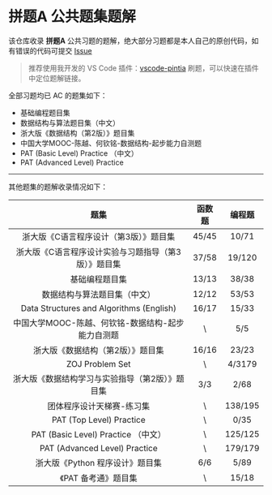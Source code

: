 # 拼题A 公共题集题解

该仓库收录 **拼题A** 公共习题的题解，绝大部分习题都是本人自己的原创代码，如有错误的代码可提交 [Issue](https://github.com/jinzcdev/PTA/issues)

> 推荐使用我开发的 VS Code 插件：[vscode-pintia](https://github.com/jinzcdev/vscode-pintia) 刷题，可以快速在插件中定位题解链接。

全部习题均已 AC 的题集如下：

- 基础编程题目集
- 数据结构与算法题目集（中文）
- 浙大版《数据结构（第2版）》题目集
- 中国大学MOOC-陈越、何钦铭-数据结构-起步能力自测题
- PAT (Basic Level) Practice （中文）
- PAT (Advanced Level) Practice

---

其他题集的题解收录情况如下：

| 题集 | 函数题 | 编程题 |
| :-: | :-: | :-: |
| 浙大版《C语言程序设计（第3版）》题目集 | 45/45 | 10/71 |
| 浙大版《C语言程序设计实验与习题指导（第3版）》题目集 | 37/58 | 19/120 |
| 基础编程题目集 | 13/13 | 38/38 |
| 数据结构与算法题目集（中文） | 12/12 | 53/53 |
| Data Structures and Algorithms (English) | 16/17 | 15/33 |
| 中国大学MOOC-陈越、何钦铭-数据结构-起步能力自测题 | \\ | 5/5 |
| 浙大版《数据结构（第2版）》题目集 | 16/16 | 23/23 |
| ZOJ Problem Set | \\ | 4/3179 |
| 浙大版《数据结构学习与实验指导（第2版）》题目集 | 3/3 | 2/68 |
| 团体程序设计天梯赛-练习集 | \\ | 138/195 |
| PAT (Top Level) Practice | \\ | 0/35 |
| PAT (Basic Level) Practice （中文） | \\ | 125/125 |
| PAT (Advanced Level) Practice | \\ | 179/179 |
| 浙大版《Python 程序设计》题目集 | 6/6 | 5/89 |
| 《PAT 备考通》题目集 | \\ | 15/18 |
